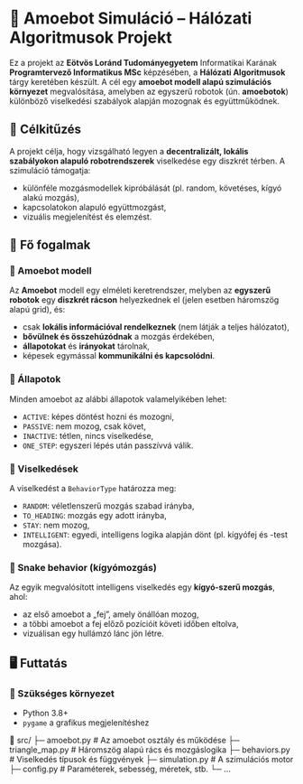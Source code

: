 # 🧠 Amoebot Simuláció – Hálózati Algoritmusok Projekt

Ez a projekt az **Eötvös Loránd Tudományegyetem** Informatikai Karának **Programtervező Informatikus MSc** képzésében, a **Hálózati Algoritmusok** tárgy keretében készült. A cél egy **amoebot modell alapú szimulációs környezet** megvalósítása, amelyben az egyszerű robotok (ún. **amoebotok**) különböző viselkedési szabályok alapján mozognak és együttműködnek.

## 🎯 Célkitűzés

A projekt célja, hogy vizsgálható legyen a **decentralizált, lokális szabályokon alapuló robotrendszerek** viselkedése egy diszkrét térben. A szimuláció támogatja:

- különféle mozgásmodellek kipróbálását (pl. random, követéses, kígyó alakú mozgás),
- kapcsolatokon alapuló együttmozgást,
- vizuális megjelenítést és elemzést.

## 🧬 Fő fogalmak

### 🔹 Amoebot modell
Az **Amoebot** modell egy elméleti keretrendszer, melyben az **egyszerű robotok** egy **diszkrét rácson** helyezkednek el (jelen esetben háromszög alapú grid), és:
- csak **lokális információval rendelkeznek** (nem látják a teljes hálózatot),
- **bővülnek és összehúzódnak** a mozgás érdekében,
- **állapotokat** és **irányokat** tárolnak,
- képesek egymással **kommunikálni és kapcsolódni**.

### 🔹 Állapotok
Minden amoebot az alábbi állapotok valamelyikében lehet:
- `ACTIVE`: képes döntést hozni és mozogni,
- `PASSIVE`: nem mozog, csak követ,
- `INACTIVE`: tétlen, nincs viselkedése,
- `ONE_STEP`: egyszeri lépés után passzívvá válik.

### 🔹 Viselkedések
A viselkedést a `BehaviorType` határozza meg:
- `RANDOM`: véletlenszerű mozgás szabad irányba,
- `TO_HEADING`: mozgás egy adott irányba,
- `STAY`: nem mozog,
- `INTELLIGENT`: egyedi, intelligens logika alapján dönt (pl. kígyófej és -test mozgása).

### 🔹 Snake behavior (kígyómozgás)
Az egyik megvalósított intelligens viselkedés egy **kígyó-szerű mozgás**, ahol:
- az első amoebot a „fej”, amely önállóan mozog,
- a többi amoebot a fej előző pozícióit követi időben eltolva,
- vizuálisan egy hullámzó lánc jön létre.

## 🖥️ Futtatás

### 🔧 Szükséges környezet
- Python 3.8+
- `pygame` a grafikus megjelenítéshez

📁 src/
 ├─ amoebot.py           # Az amoebot osztály és működése
 ├─ triangle_map.py      # Háromszög alapú rács és mozgáslogika
 ├─ behaviors.py         # Viselkedés típusok és függvények
 ├─ simulation.py        # A szimulációs motor
 ├─ config.py            # Paraméterek, sebesség, méretek, stb.
 └─ ...